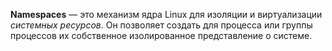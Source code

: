 **Namespaces** — это механизм ядра Linux для изоляции и виртуализации _системных ресурсов_. Он позволяет создать для процесса или группы процессов их собственное изолированное представление о системе.
